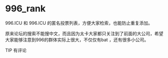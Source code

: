 # 996_rank

996.ICU 和 996.ICU 的匿名投票列表，方便大家检索，也能防止重复添加。

原来论坛的搜索不能搜中文，而且因为太卡大家都只关注到了前面的大公司，希望大家能够注意到996的群体实际上很大，不仅仅有bat ，还有很多小公司。

TIP 有评论
